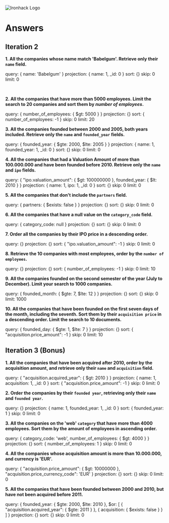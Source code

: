 ![Ironhack Logo](https://i.imgur.com/1QgrNNw.png)

# Answers

## Iteration 2

**1. All the companies whose name match 'Babelgum'. Retrieve only their `name` field.**

query: { name: 'Babelgum' }
projection: { name: 1, \_id: 0 }
sort: {}
skip: 0
limit: 0

<br>

**2. All the companies that have more than 5000 employees. Limit the search to 20 companies and sort them by _number of employees_.**

query: { number_of_employees: { $gt: 5000 } }
projection: {}
sort: { number_of_employees: -1 }
skip: 0
limit: 20
<br>

**3. All the companies founded between 2000 and 2005, both years included. Retrieve only the `name` and `founded_year` fields.**

<!-- Your Query Goes Here -->

query: { founded_year: { $gte: 2000, $lte: 2005 } }
projection: { name: 1, founded_year: 1, \_id: 0 }
sort: {}
skip: 0
limit: 0
<br>

**4. All the companies that had a Valuation Amount of more than 100.000.000 and have been founded before 2010. Retrieve only the `name` and `ipo` fields.**

<!-- Your Query Goes Here -->

query: { "ipo.valuation_amount": { $gt: 100000000 }, founded_year: { $lt: 2010 } }
projection: { name: 1, ipo: 1, \_id: 0 }
sort: {}
skip: 0
limit: 0
<br>

**5. All the companies that don't include the `partners` field.**

<!-- Your Query Goes Here -->

query: { partners: { $exists: false } }
projection: {}
sort: {}
skip: 0
limit: 0
<br>

**6. All the companies that have a null value on the `category_code` field.**

<!-- Your Query Goes Here -->

query: { category_code: null }
projection: {}
sort: {}
skip: 0
limit: 0
<br>

**7. Order all the companies by their IPO price in a descending order.**

<!-- Your Query Goes Here -->

query: {}
projection: {}
sort: { "ipo.valuation_amount": -1 }
skip: 0
limit: 0
<br>

**8. Retrieve the 10 companies with most employees, order by the `number of employees`.**

<!-- Your Query Goes Here -->

query: {}
projection: {}
sort: { number_of_employees: -1 }
skip: 0
limit: 10
<br>

**9. All the companies founded on the second semester of the year (July to December). Limit your search to 1000 companies.**

<!-- Your Query Goes Here -->

query: { founded_month: { $gte: 7, $lte: 12 } }
projection: {}
sort: {}
skip: 0
limit: 1000
<br>

**10. All the companies that have been founded on the first seven days of the month, including the seventh. Sort them by their `acquisition price` in a descending order. Limit the search to 10 documents.**

<!-- Your Query Goes Here -->

query: { founded_day: { $gte: 1, $lte: 7 } }
projection: {}
sort: { "acquisition.price_amount": -1 }
skip: 0
limit: 10
<br>

## Iteration 3 (Bonus)

**1. All the companies that have been acquired after 2010, order by the acquisition amount, and retrieve only their `name` and `acquisition` field.**

<!-- Your Query Goes Here -->

query: { "acquisition.acquired_year": { $gt: 2010 } }
projection: { name: 1, acquisition: 1, \_id: 0 }
sort: { "acquisition.price_amount": -1 }
skip: 0
limit: 0
<br>

**2. Order the companies by their `founded year`, retrieving only their `name` and `founded year`.**

<!-- Your Query Goes Here -->

query: {}
projection: { name: 1, founded_year: 1, \_id: 0 }
sort: { founded_year: 1 }
skip: 0
limit: 0
<br>

**3. All the companies on the 'web' `category` that have more than 4000 employees. Sort them by the amount of employees in ascending order.**

<!-- Your Query Goes Here -->

query: { category_code: 'web', number_of_employees: { $gt: 4000 } }
projection: {}
sort: { number_of_employees: 1 }
skip: 0
limit: 0
<br>

**4. All the companies whose acquisition amount is more than 10.000.000, and currency is 'EUR'.**

<!-- Your Query Goes Here -->

query: { "acquisition.price_amount": { $gt: 10000000 }, "acquisition.price_currency_code": 'EUR' }
projection: {}
sort: {}
skip: 0
limit: 0
<br>

**5. All the companies that have been founded between 2000 and 2010, but have not been acquired before 2011.**

<!-- Your Query Goes Here -->

query: { founded_year: { $gte: 2000, $lte: 2010 }, $or: [ { "acquisition.acquired_year": { $gte: 2011 } }, { acquisition: { $exists: false } } ] }
projection: {}
sort: {}
skip: 0
limit: 0
<br>
